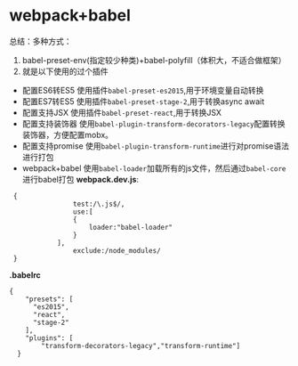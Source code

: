# webpack+babel
总结：多种方式：
1. babel-preset-env(指定较少种类)+babel-polyfill（体积大，不适合做框架）
2. 就是以下使用的过个插件
* 配置ES6转ES5
    使用插件`babel-preset-es2015`,用于环境变量自动转换
* 配置ES7转ES5
    使用插件`babel-preset-stage-2`,用于转换async await
* 配置支持JSX
    使用插件`babel-preset-react`,用于转换JSX
* 配置支持装饰器
    使用`babel-plugin-transform-decorators-legacy`配置转换装饰器，方便配置mobx。
* 配置支持promise
    使用`babel-plugin-transform-runtime`进行对promise语法进行打包
* webpack+babel
使用`babel-loader`加载所有的js文件，然后通过`babel-core`进行babel打包
**webpack.dev.js**:
```
 {
                test:/\.js$/,
                use:[
                {
                    loader:"babel-loader"
                }
            ],
                exclude:/node_modules/
 }
```
**.babelrc**
```
{
    "presets": [
      "es2015",
      "react",
      "stage-2"
    ],
    "plugins": [
        "transform-decorators-legacy","transform-runtime"]
  }
```